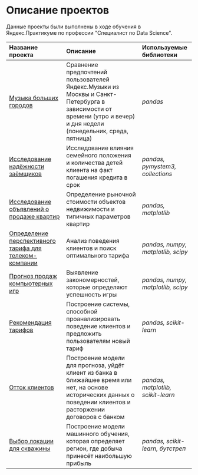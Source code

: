 # Описание проектов

Данные проекты были выполнены в ходе обучения в Яндекс.Практикуме по профессии "Специалист по Data Science".

| Название проекта | Описание | Используемые библиотеки | 
| :---------------------- | :---------------------- | :---------------------- |
| [Музыка больших городов](big_cities_music) | Сравнение предпочтений пользователей Яндекс.Музыки из Москвы и Санкт-Петербурга в зависимости от времени (утро и вечер) и дня недели (понедельник, среда, пятница)| *pandas* |
| [Исследование надёжности заёмщиков](reliability_of_borrowers) | Исследование влияния семейного положения и количества детей клиента на факт погашения кредита в срок | *pandas, pymystem3, collections* |
| [Исследование объявлений о продаже квартир](sale_of_apartments) | Определение рыночной стоимости объектов недвижимости и типичных параметров квартир | *pandas, matplotlib* |
| [Определение перспективного тарифа для телеком-компании](promising_tariff) | Анализ поведения клиентов и поиск оптимального тарифа | *pandas, numpy, matplotlib, scipy* |
| [Прогноз продаж компьютерных игр](sale_of_computer_games) | Выявление закономерностей, которые определяют успешность игры | *pandas, numpy, matplotlib, scipy* |
| [Рекомендация тарифов](recommendation_of_tariffs) | Построение системы, способной проанализировать поведение клиентов и предложить пользователям новый тариф | *pandas, scikit-learn* |
| [Отток клиентов](сustomer_outflow) | Построение модели для прогноза, уйдёт клиент из банка в ближайшее время или нет, на основе исторических данных о поведении клиентов и расторжении договоров с банком | *pandas, matplotlib, scikit-learn* |
| [Выбор локации для скважины](сhoosing_location) | Построение модели машинного обучения, которая определяет регион, где добыча принесёт наибольшую прибыль | *pandas, scikit-learn, бутстреп* |
